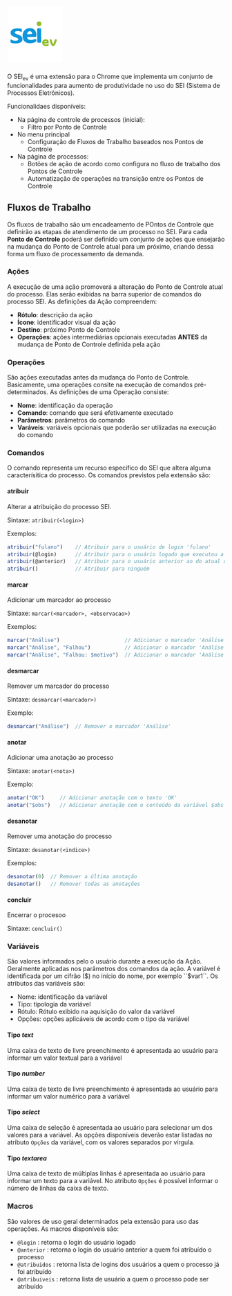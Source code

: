 #  ![SEIev](logo@128.png)

O SEI<sub>ev</sub> é uma extensão para o Chrome que implementa um conjunto de funcionalidades para aumento de produtividade no uso do SEI (Sistema de Processos Eletrônicos).

Funcionalidaes disponíveis:
- Na página de controle de processos (inicial):
  - Filtro por Ponto de Controle
- No menu principal
  - Configuração de Fluxos de Trabalho baseados nos Pontos de Controle
- Na página de processos:
  - Botões de ação de acordo como configura no fluxo de trabalho dos Pontos de Controle
  - Automatização de operações na transição entre os Pontos de Controle

## Fluxos de Trabalho

Os fluxos de trabalho são um encadeamento de POntos de Controle que definirão as etapas de atendimento de um processo no SEI. Para cada **Ponto de Controle** poderá ser definido um conjunto de ações que ensejarão na mudança do Ponto de Controle atual para um próximo, criando dessa forma um fluxo de processamento da demanda.

### Ações

A execução de uma ação promoverá a alteração do Ponto de Controle atual do processo. Elas serão exibidas na barra superior de comandos do processo SEI. As definições da Ação compreendem:

- **Rótulo**: descrição da ação
- **Ícone**: identificador visual da ação
- **Destino**: próximo Ponto de Controle
- **Operações**: ações intermediárias opcionais executadas **ANTES** da mudança de Ponto de Controle definida pela ação

### Operações

São ações executadas antes da mudança do Ponto de Controle. Basicamente, uma operações consite na execução de comandos pré-determinados. As definições de uma Operação consiste:

- **Nome**: identificação da operação
- **Comando**: comando que será efetivamente executado
- **Parâmetros**: parâmetros do comando
- **Varáveis**: variáveis opcionais que poderão ser utilizadas na execução do comando

### Comandos

  O comando representa um recurso específico do SEI que altera alguma caracterísitica do processo. Os comandos previstos pela extensão são:

#### atribuir

Alterar a atribuição do processo SEI.

Sintaxe:
``atribuir(<login>)``
  
Exemplos:
```javascript
atribuir("fulano")    // Atribuir para o usuário de login 'fulano'
atribuir(@login)      // Atribuir para o usuário logado que executou a operação
atribuir(@anterior)   // Atribuir para o usuário anterior ao do atual que está executando a operação
atribuir()            // Atribuir para ninguém
```


#### marcar

Adicionar um marcador ao processo

Sintaxe:
``marcar(<marcador>, <observacao>)``

Exemplos:
```javascript
marcar("Análise")                     // Adicionar o marcador 'Análise' sem texto de observação
marcar("Análise", "Falhou")           // Adicionar o marcador 'Análise' com texto de observação 'Falhou'
marcar("Análise", "Falhou: $motivo")  // Adicionar o marcador 'Análise' com texto de observação 'Falhou: ' concatenado com o valor da variável $motivo.
```


#### desmarcar

Remover um marcador do processo

Sintaxe:
``desmarcar(<marcador>)``

Exemplo:
```javascript
desmarcar("Análise")  // Remover o marcador 'Análise'
```


#### anotar

Adicionar uma anotação ao processo

Sintaxe:
``anotar(<nota>)``

Exemplo:
```javascript
anotar("OK")     // Adicionar anotação com o texto 'OK'
anotar("$obs")   // Adicionar anotação com o conteúdo da variável $obs
```


#### desanotar

Remover uma anotação do processo

Sintaxe:
``desanotar(<indice>)``

Exemplos:
```javascript
desanotar(0)  // Remover a última anotação
desanotar()   // Remover todas as anotações
```


#### concluir

Encerrar o procesoo 

Sintaxe:
``concluir()``

### Variáveis

São valores informados pelo o usuário durante a execução da Ação. Geralmente aplicadas nos parâmetros dos comandos da ação. A variável é identificada por um cifrão ($) no início do nome, por exemplo ``$var1``.
Os atributos das variáveis são:
- Nome: identificação da variável
- Tipo: tipologia da variável
- Rótulo: Rótulo exibido na aquisição do valor da variável
- Opções: opções aplicáveis de acordo com o tipo da variável

#### Tipo _**text**_

Uma caixa de texto de livre preenchimento é apresentada ao usuário para informar um valor textual para a variável

#### Tipo _**number**_

Uma caixa de texto de livre preenchimento é apresentada ao usuário para informar um valor numérico para a variável

#### Tipo _**select**_

Uma caixa de seleção é apresentada ao usuário para selecionar um dos valores para a variável. As opções disponíveis deverão estar listadas no atributo ``Opções`` da variável, com os valores separados por vírgula.

#### Tipo _**textarea**_

Uma caixa de texto de múltiplas linhas é apresentada ao usuário para informar um texto para a variável. No atributo ``Opções`` é possível informar o número de linhas da caixa de texto.

 
### Macros

São valores de uso geral determinados pela extensão para uso das operações. As macros disponíveis são:

- ``@login`` :	retorna o login do usuário logado
- ``@anterior`` : retorna o login do usuário anterior a quem foi atribuído o processo
- ``@atribuidos`` :	retorna lista de logins dos usuários a quem o processo já foi atribuído
- ``@atribuiveis`` : retorna lista de usuário a quem o processo pode ser atribuído


